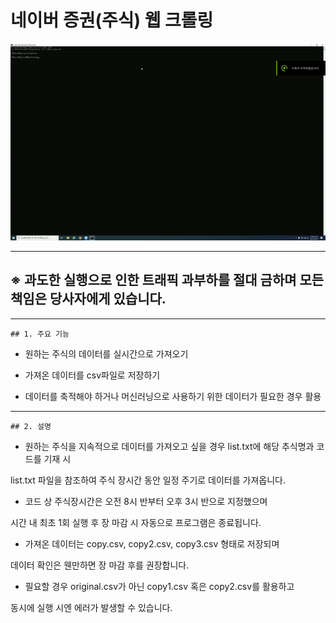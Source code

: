 # 네이버 증권(주식) 웹 크롤링
![web_crol](./web_crol.gif)
***
## ※ 과도한 실행으로 인한 트래픽 과부하를 절대 금하며 모든 책임은 당사자에게 있습니다.
***
```
## 1. 주요 기능
```
- 원하는 주식의 데이터를 실시간으로 가져오기

- 가져온 데이터를 csv파일로 저장하기

- 데이터를 축적해야 하거나 머신러닝으로 사용하기 위한 데이터가 필요한 경우 활용

***
```
## 2. 설명
```
- 원하는 주식을 지속적으로 데이터를 가져오고 싶을 경우 list.txt에 해당 추식명과 코드를 기재 시

 list.txt 파일을 참조하여 주식 장시간 동안 일정 주기로 데이터를 가져옵니다.
 
 
- 코드 상 주식장시간은 오전 8시 반부터 오후 3시 반으로 지정했으며

 시간 내 최초 1회 실행 후 장 마감 시 자동으로 프로그램은 종료됩니다.
 
 
- 가져온 데이터는 copy.csv, copy2.csv, copy3.csv 형태로 저장되며

 데이터 확인은 웬만하면 장 마감 후를 권장합니다.
 
 
- 필요할 경우 original.csv가 아닌 copy1.csv 혹은 copy2.csv를 활용하고

 동시에 실행 시엔 에러가 발생할 수 있습니다.

